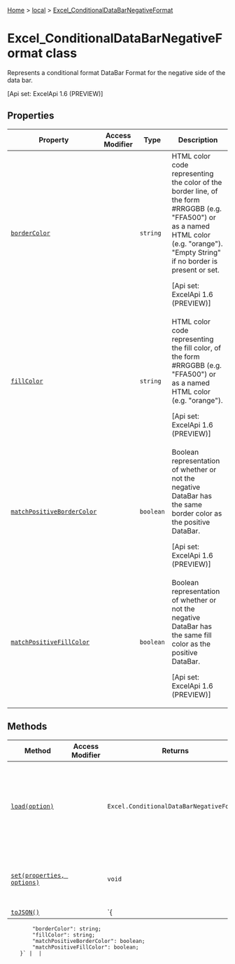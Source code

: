 [Home](./index) &gt; [local](local.md) &gt; [Excel\_ConditionalDataBarNegativeFormat](local.excel_conditionaldatabarnegativeformat.md)

# Excel\_ConditionalDataBarNegativeFormat class

Represents a conditional format DataBar Format for the negative side of the data bar. 

 \[Api set: ExcelApi 1.6 (PREVIEW)\]

## Properties

|  Property | Access Modifier | Type | Description |
|  --- | --- | --- | --- |
|  [`borderColor`](local.excel_conditionaldatabarnegativeformat.bordercolor.md) |  | `string` | HTML color code representing the color of the border line, of the form \#RRGGBB (e.g. "FFA500") or as a named HTML color (e.g. "orange"). "Empty String" if no border is present or set. <p/> \[Api set: ExcelApi 1.6 (PREVIEW)\] |
|  [`fillColor`](local.excel_conditionaldatabarnegativeformat.fillcolor.md) |  | `string` | HTML color code representing the fill color, of the form \#RRGGBB (e.g. "FFA500") or as a named HTML color (e.g. "orange"). <p/> \[Api set: ExcelApi 1.6 (PREVIEW)\] |
|  [`matchPositiveBorderColor`](local.excel_conditionaldatabarnegativeformat.matchpositivebordercolor.md) |  | `boolean` | Boolean representation of whether or not the negative DataBar has the same border color as the positive DataBar. <p/> \[Api set: ExcelApi 1.6 (PREVIEW)\] |
|  [`matchPositiveFillColor`](local.excel_conditionaldatabarnegativeformat.matchpositivefillcolor.md) |  | `boolean` | Boolean representation of whether or not the negative DataBar has the same fill color as the positive DataBar. <p/> \[Api set: ExcelApi 1.6 (PREVIEW)\] |

## Methods

|  Method | Access Modifier | Returns | Description |
|  --- | --- | --- | --- |
|  [`load(option)`](local.excel_conditionaldatabarnegativeformat.load.md) |  | `Excel.ConditionalDataBarNegativeFormat` | Queues up a command to load the specified properties of the object. You must call "context.sync()" before reading the properties. |
|  [`set(properties, options)`](local.excel_conditionaldatabarnegativeformat.set.md) |  | `void` | Sets multiple properties on the object at the same time, based on JSON input. |
|  [`toJSON()`](local.excel_conditionaldatabarnegativeformat.tojson.md) |  | `{
            "borderColor": string;
            "fillColor": string;
            "matchPositiveBorderColor": boolean;
            "matchPositiveFillColor": boolean;
        }` |  |

